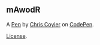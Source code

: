 mAwodR
------


A [Pen](http://codepen.io/chriscoyier/pen/mAwodR) by [Chris Coyier](http://codepen.io/chriscoyier) on [CodePen](http://codepen.io/).

[License](http://codepen.io/chriscoyier/pen/mAwodR/license).